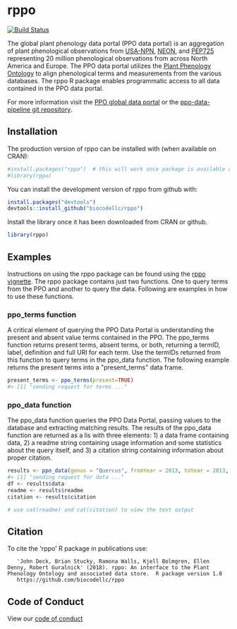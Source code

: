 
<!-- README.md is generated from README.Rmd. Please edit that file -->
rppo
====

[![Build Status](https://travis-ci.org/biocodellc/rppo.svg?branch=master)](https://travis-ci.org/biocodellc/rppo)

The global plant phenology data portal (PPO data portal) is an aggregation of plant phenological observations from [USA-NPN](https://www.usanpn.org/usa-national-phenology-network), [NEON](https://www.neonscience.org/), and [PEP725](http://www.pep725.eu/) representing 20 million phenological observations from across North America and Europe. The PPO data portal utilizes the [Plant Phenology Ontology](https://github.com/PlantPhenoOntology/ppo/) to align phenological terms and measurements from the various databases. The rppo R package enables programmatic access to all data contained in the PPO data portal.

For more information visit the [PPO global data portal](http://plantphenology.org/) or the [ppo-data-pipeline git repository](https://github.com/biocodellc/ppo-data-pipeline).

Installation
------------

The production version of rppo can be installed with (when available on CRAN):

``` r
#install.packages("rppo")  # this will work once package is available on CRAN
#library(rppo)
```

You can install the development version of rppo from github with:

``` r
install.packages("devtools")
devtools::install_github("biocodellc/rppo")
```

Install the library once it has been downloaded from CRAN or github.

``` r
library(rppo)
```

Examples
--------

Instructions on using the rppo package can be found using the [rppo vignette](vignettes/rppo-vignette.utf8.md). The rppo package contains just two functions. One to query terms from the PPO and another to query the data. Following are examples in how to use these functions.

### ppo\_terms function

A critical element of querying the PPO Data Portal is understanding the present and absent value terms contained in the PPO. The ppo\_terms function returns present terms, absent terms, or both, returning a termID, label, definition and full URI for each term. Use the termIDs returned from this function to query terms in the ppo\_data function. The following example returns the present terms into a "present\_terms" data frame.

``` r
present_terms <- ppo_terms(present=TRUE)
#> [1] "sending request for terms ..."
```

### ppo\_data function

The ppo\_data function queries the PPO Data Portal, passing values to the database and extracting matching results. The results of the ppo\_data function are returned as a lis with three elements: 1) a data frame containing data, 2) a readme string containing usage information and some statistics about the query itself, and 3) a citation string containing information about proper citation.

``` r
results <- ppo_data(genus = "Quercus", fromYear = 2013, toYear = 2013, fromDay = 100, toDay = 110,termID='obo:PPO_0002313', limit=10)
#> [1] "sending request for data ..."
df <- results$data
readme <- results$readme
citation <- results$citation

# use cat(readme) and cat(citation) to view the text output
```

Citation
--------

To cite the 'rppo' R package in publications use:

       'John Deck, Brian Stucky, Ramona Walls, Kjell Bolmgren, Ellen Denny, Robert Guralnick' (2018). rppo: An interface to the Plant Phenology Ontology and associated data store.  R package version 1.0
       https://github.com/biocodellc/rppo

Code of Conduct
---------------

View our [code of conduct](CONDUCT.md)

